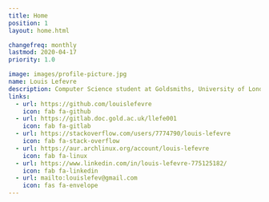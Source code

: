```yaml
---
title: Home
position: 1
layout: home.html

changefreq: monthly
lastmod: 2020-04-17
priority: 1.0

image: images/profile-picture.jpg
name: Louis Lefevre
description: Computer Science student at Goldsmiths, University of London
links:
  - url: https://github.com/louislefevre
    icon: fab fa-github
  - url: https://gitlab.doc.gold.ac.uk/llefe001
    icon: fab fa-gitlab
  - url: https://stackoverflow.com/users/7774790/louis-lefevre
    icon: fab fa-stack-overflow
  - url: https://aur.archlinux.org/account/louis-lefevre
    icon: fab fa-linux
  - url: https://www.linkedin.com/in/louis-lefevre-775125182/
    icon: fab fa-linkedin
  - url: mailto:louislefev@gmail.com
    icon: fas fa-envelope
---
```

